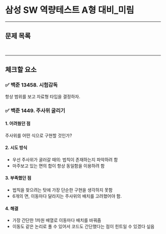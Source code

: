 # 삼성 SW 역량테스트 A형 대비_미림

---

## 문제 목록
<br>

---

## 체크할 요소

### ✅ 백준 13458. 시험감독
항상 범위를 보고 자료형 타입을 결정하자.
<br>

### ✅ 백준 1449. 주사위 굴리기
#### 1. 어려웠던 점
주사위를 어떤 식으로 구현할 것인가?
#### 2. 시도 방식
- 우선 주사위가 굴러갈 때의: 법칙이 존재하는지 파악하려 함
- 마주보고 있는 면의 합이 항상 동일함을 이용하려 함
#### 3. 부족했던 점
- 법칙을 찾으려는 탓에 가장 단순한 구현을 생각하지 못함
- 6개의 면, 이동마다 달라지는 주사위의 배치를 고려했어야 함.
#### 4. 해결
- 가장 간단한 1차원 배열로 이동마다 배치를 바꿔줌
- 이동도 같은 논리로 풀 수 있어서 코드도 간단했다는 점이 힌트일 수 있겠다 싶음